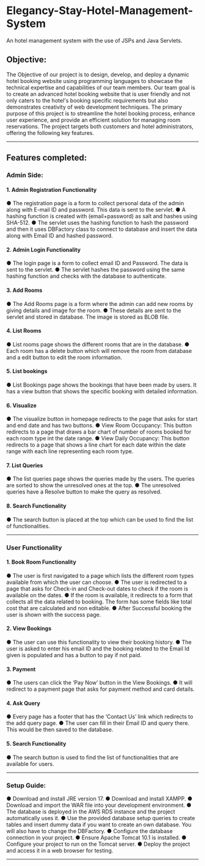 # Elegancy-Stay-Hotel-Management-System
An hotel management system with the use of JSPs and Java Servlets.
## Objective:
The Objective of our project is to design, develop, and deploy a dynamic hotel booking website using programming languages to showcase the technical expertise and capabilities of our team members. Our team goal is to create an advanced hotel booking website that is user friendly and not only caters to the hotel's booking specific requirements but also demonstrates creativity of web development techniques. 
The primary purpose of this project is to streamline the hotel booking process, enhance user experience, and provide an efficient solution for managing room reservations. The project targets both customers and hotel administrators, offering the following key features.
______________________________________________
## Features completed:

### Admin Side:

#### 1.	Admin Registration Functionality
●	The registration page is a form to collect personal data of the admin along with E-mail ID and password. This data is sent to the servlet.
●	A hashing function is created with (email+password) as salt and hashes using SHA-512.
●	The servlet uses the hashing function to hash the password and then it uses DBFactory class to connect to database and insert the data along with Email ID and hashed password.

#### 2.	Admin Login Functionality
●	The login page is a form to collect email ID and Password. The data is sent to the servlet.
●	The servlet hashes the password using the same hashing function and checks with the database to authenticate.

#### 3.	Add Rooms
●	The Add Rooms page is a form where the admin can add new rooms by giving details and image for the room.
●	These details are sent to the servlet and stored in database. The image is stored as BLOB file.

#### 4.	List Rooms
●	List rooms page shows the different rooms that are in the database.
●	Each room has a delete button which will remove the room from database and a edit button to edit the room information.

#### 5.	List bookings 
●	List Bookings page shows the bookings that have been made by users. It has a view button that shows the specific booking with detailed information.

#### 6.	Visualize
●	The visualize button in homepage redirects to the page that asks for start and end date and has two buttons.
●	View Room Occupancy: This button redirects to a page that draws a bar chart of number of rooms booked for each room type int the date range.
●	View Daily Occupancy: This button redirects to a page that shows a line chart for each date within the date range with each line representing each room type.

#### 7.	List Queries
●	The list queries page shows the queries made by the users. The queries are sorted to show the unresolved ones at the top.
●	The unresolved queries have a Resolve button to make the query as resolved.

#### 8.	Search Functionality
●	The search button is placed at the top which can be used to find the list of functionalities.
__________________________________________________
### User Functionality

#### 1.	Book Room Functionality
●	The user is first navigated to a page which lists the different room types available from which the user can choose.
●	The user is redirected to a page that asks for Check-in and Check-out dates to check if the room is available on the dates.
●	If the room is available, it redirects to a form that collects all the data related to booking. The form has some fields like total cost that are calculated and non editable.
●	After Successful booking the user is shown with the success page.

#### 2.	View Bookings
●	The user can use this functionality to view their booking history.
●	The user is asked to enter his email ID and the booking related to the Email Id given is populated and has a button to pay if not paid.

#### 3.	Payment
●	The users can click the ‘Pay Now’ button in the View Bookings. 
●	It will redirect to a payment page that asks for payment method and card details.

#### 4.	Ask Query
●	Every page has a footer that has the ‘Contact Us’ link which redirects to the add query page.
●	The user can fill in their Email ID and query there. This would be then saved to the database.

#### 5.	Search Functionality
●	The search button is used to find the list of functionalities that are available for users.
__________________________________________________

### Setup Guide:

●	Download and install JRE version 17.
●	Download and install XAMPP.
●	Download and import the WAR file into your development environment.
●	The database is deployed in the AWS RDS instance and the project automatically uses it.
●	Use the provided database setup queries to create tables and insert dummy data if you want to create an own database. You will also have to change the DBFactory.
●	Configure the database connection in your project.
●	Ensure Apache Tomcat 10.1 is installed.
●	Configure your project to run on the Tomcat server.
●	Deploy the project and access it in a web browser for testing.
__________________________________________________

